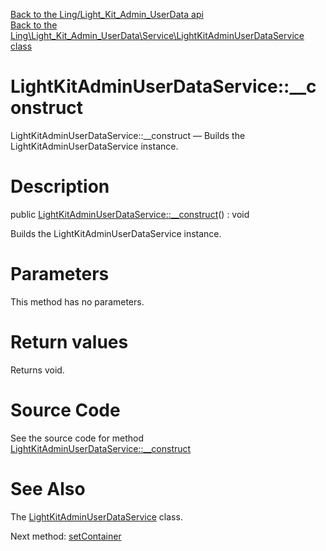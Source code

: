 [Back to the Ling/Light_Kit_Admin_UserData api](https://github.com/lingtalfi/Light_Kit_Admin_UserData/blob/master/doc/api/Ling/Light_Kit_Admin_UserData.md)<br>
[Back to the Ling\Light_Kit_Admin_UserData\Service\LightKitAdminUserDataService class](https://github.com/lingtalfi/Light_Kit_Admin_UserData/blob/master/doc/api/Ling/Light_Kit_Admin_UserData/Service/LightKitAdminUserDataService.md)


LightKitAdminUserDataService::__construct
================



LightKitAdminUserDataService::__construct — Builds the LightKitAdminUserDataService instance.




Description
================


public [LightKitAdminUserDataService::__construct](https://github.com/lingtalfi/Light_Kit_Admin_UserData/blob/master/doc/api/Ling/Light_Kit_Admin_UserData/Service/LightKitAdminUserDataService/__construct.md)() : void




Builds the LightKitAdminUserDataService instance.




Parameters
================

This method has no parameters.


Return values
================

Returns void.








Source Code
===========
See the source code for method [LightKitAdminUserDataService::__construct](https://github.com/lingtalfi/Light_Kit_Admin_UserData/blob/master/Service/LightKitAdminUserDataService.php#L43-L46)


See Also
================

The [LightKitAdminUserDataService](https://github.com/lingtalfi/Light_Kit_Admin_UserData/blob/master/doc/api/Ling/Light_Kit_Admin_UserData/Service/LightKitAdminUserDataService.md) class.

Next method: [setContainer](https://github.com/lingtalfi/Light_Kit_Admin_UserData/blob/master/doc/api/Ling/Light_Kit_Admin_UserData/Service/LightKitAdminUserDataService/setContainer.md)<br>

